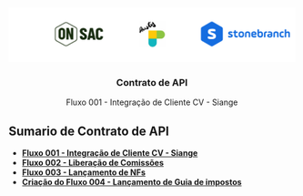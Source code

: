 <p align="center">
  <a href="https://onsac.com/">
    <img src="https://github.com/onsac/Prestes/blob/main/Imagens/Projeto%20OnSAC-Prestes.png" >
  </a>
</p>

<h3 align="center">Contrato de API</h3>

<p align="center">
  Fluxo 001 - Integração de Cliente CV - Siange
  </p>
  


## Sumario de Contrato de API

* <a href="https://github.com/onsac/Prestes/blob/main/Fluxo%20001%20-%20Integra%C3%A7%C3%A3o%20de%20Cliente%20CV%20-%20Siange/CONTRATO%20DE%20API%20-%20FLUXO%20001.md/"><strong>Fluxo 001 - Integração de Cliente CV - Siange </strong></a>
* <a href="https://github.com/onsac/Prestes/blob/main/Fluxo%20002%20-%20Libera%C3%A7%C3%A3o%20de%20Comiss%C3%B5es/CONTRATO%20DE%20API%20-%20FLUXO%20002.md/"><strong>Fluxo 002 - Liberação de Comissões </strong></a>
* <a href="https://github.com/onsac/Prestes/blob/main/Fluxo%20001%20-%20Integra%C3%A7%C3%A3o%20de%20Cliente%20CV%20-%20Siange/CONTRATO%20DE%20API%20-%20FLUXO%20001.md/"><strong>Fluxo 003 - Lançamento de NFs </strong></a>
* <a href="https://github.com/onsac/Prestes/blob/main/Fluxo%20001%20-%20Integra%C3%A7%C3%A3o%20de%20Cliente%20CV%20-%20Siange/CONTRATO%20DE%20API%20-%20FLUXO%20001.md/"><strong>Criação do Fluxo 004 - Lançamento de Guia de impostos </strong></a>
